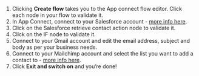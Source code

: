 1. Clicking **Create flow** takes you to the App connect flow editor. Click each node in your flow to validate it. 
1. In App Connect, connect to your Salesforce account - [more info here](https://developer.ibm.com/integration/docs/app-connect/how-to-guides-for-apps/use-ibm-app-connect-salesforce/). 
1. Click on the Salesforce retrieve contact action node to validate it. 
1. Click on the IF node to validate it. 
1. Connect to your Gmail account and edit the email address, subject and body as per your business needs. 
1. Connect to your Mailchimp account and select the list you want to add a contact to - [more info here](https://developer.ibm.com/integration/docs/app-connect/how-to-guides-for-apps/use-ibm-app-connect-mailchimp/).
1. Click **Exit and switch on** and you’re done!
